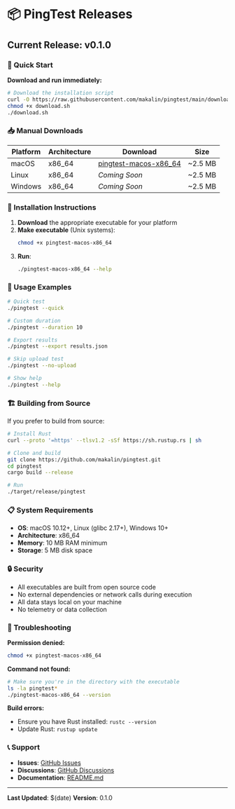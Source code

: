 # 📦 PingTest Releases

## Current Release: v0.1.0

### 🚀 Quick Start

**Download and run immediately:**

```bash
# Download the installation script
curl -O https://raw.githubusercontent.com/makalin/pingtest/main/download.sh
chmod +x download.sh
./download.sh
```

### 📥 Manual Downloads

| Platform | Architecture | Download | Size |
|----------|-------------|----------|------|
| macOS | x86_64 | [pingtest-macos-x86_64](releases/pingtest-macos-x86_64) | ~2.5 MB |
| Linux | x86_64 | *Coming Soon* | ~2.5 MB |
| Windows | x86_64 | *Coming Soon* | ~2.5 MB |

### 🔧 Installation Instructions

1. **Download** the appropriate executable for your platform
2. **Make executable** (Unix systems):
   ```bash
   chmod +x pingtest-macos-x86_64
   ```
3. **Run**:
   ```bash
   ./pingtest-macos-x86_64 --help
   ```

### 🎯 Usage Examples

```bash
# Quick test
./pingtest --quick

# Custom duration
./pingtest --duration 10

# Export results
./pingtest --export results.json

# Skip upload test
./pingtest --no-upload

# Show help
./pingtest --help
```

### 🏗️ Building from Source

If you prefer to build from source:

```bash
# Install Rust
curl --proto '=https' --tlsv1.2 -sSf https://sh.rustup.rs | sh

# Clone and build
git clone https://github.com/makalin/pingtest.git
cd pingtest
cargo build --release

# Run
./target/release/pingtest
```

### 📋 System Requirements

- **OS**: macOS 10.12+, Linux (glibc 2.17+), Windows 10+
- **Architecture**: x86_64
- **Memory**: 10 MB RAM minimum
- **Storage**: 5 MB disk space

### 🔒 Security

- All executables are built from open source code
- No external dependencies or network calls during execution
- All data stays local on your machine
- No telemetry or data collection

### 🐛 Troubleshooting

**Permission denied:**
```bash
chmod +x pingtest-macos-x86_64
```

**Command not found:**
```bash
# Make sure you're in the directory with the executable
ls -la pingtest*
./pingtest-macos-x86_64 --version
```

**Build errors:**
- Ensure you have Rust installed: `rustc --version`
- Update Rust: `rustup update`

### 📞 Support

- **Issues**: [GitHub Issues](https://github.com/makalin/pingtest/issues)
- **Discussions**: [GitHub Discussions](https://github.com/makalin/pingtest/discussions)
- **Documentation**: [README.md](README.md)

---

**Last Updated**: $(date)
**Version**: 0.1.0